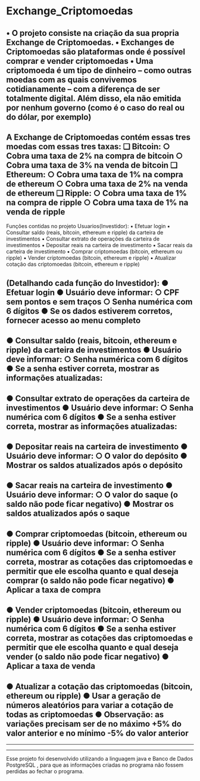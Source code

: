 # Exchange_Criptomoedas
• O projeto consiste na criação da sua
propria Exchange de Criptomoedas.
• Exchanges de Criptomoedas são
plataformas onde é possível comprar e
vender criptomoedas
• Uma criptomoeda é um tipo de
dinheiro – como outras moedas com as
quais convivemos cotidianamente –
com a diferença de ser totalmente
digital. Além disso, ela não emitida por
nenhum governo (como é o caso do
real ou do dólar, por exemplo)
---------------------------------------------------
A Exchange de Criptomoedas contém essas tres moedas com essas tres taxas:
❑ Bitcoin:
○ Cobra uma taxa de 2% na compra de bitcoin
○ Cobra uma taxa de 3% na venda de bitcoin
❑ Ethereum:
○ Cobra uma taxa de 1% na compra de ethereum
○ Cobra uma taxa de 2% na venda de ethereum
❑ Ripple:
○ Cobra uma taxa de 1% na compra de ripple
○ Cobra uma taxa de 1% na venda de ripple
---------------------------------------------------

Funções contidas no projeto Usuarios(Investidor):
▪ Efetuar login
▪ Consultar saldo (reais, bitcoin, ethereum e ripple) da carteira de
investimentos
▪ Consultar extrato de operações da carteira de investimentos
▪ Depositar reais na carteira de investimento
▪ Sacar reais da carteira de investimento
▪ Comprar criptomoedas (bitcoin, ethereum ou ripple)
▪ Vender criptomoedas (bitcoin, ethereum e ripple)
▪ Atualizar cotação das criptomoedas (bitcoin, ethereum e ripple)

(Detalhando cada função do Investidor):
● Efetuar login
● Usuário deve informar:
○ CPF sem pontos e sem traços
○ Senha numérica com 6 dígitos
● Se os dados estiverem corretos, fornecer acesso ao
menu completo
---------------------------------------------------
● Consultar saldo (reais, bitcoin, ethereum e ripple) da carteira
de investimentos
● Usuário deve informar:
○ Senha numérica com 6 dígitos
● Se a senha estiver correta, mostrar as informações
atualizadas:
---------------------------------------------------
● Consultar extrato de operações da carteira de investimentos
● Usuário deve informar:
○ Senha numérica com 6 dígitos
● Se a senha estiver correta, mostrar as informações
atualizadas:
---------------------------------------------------
● Depositar reais na carteira de investimento
● Usuário deve informar:
○ O valor do depósito
● Mostrar os saldos atualizados após o depósito
---------------------------------------------------
● Sacar reais na carteira de investimento
● Usuário deve informar:
○ O valor do saque (o saldo não pode ficar negativo)
● Mostrar os saldos atualizados após o saque
---------------------------------------------------
● Comprar criptomoedas (bitcoin, ethereum ou ripple)
● Usuário deve informar:
○ Senha numérica com 6 dígitos
● Se a senha estiver correta, mostrar as cotações das
criptomoedas e permitir que ele escolha quanto e qual
deseja comprar (o saldo não pode ficar negativo)
● Aplicar a taxa de compra 
---------------------------------------------------
● Vender criptomoedas (bitcoin, ethereum ou ripple)
● Usuário deve informar:
○ Senha numérica com 6 dígitos
● Se a senha estiver correta, mostrar as cotações das
criptomoedas e permitir que ele escolha quanto e qual
deseja vender (o saldo não pode ficar negativo)
● Aplicar a taxa de venda
---------------------------------------------------
● Atualizar a cotação das criptomoedas (bitcoin, ethereum ou
ripple)
● Usar a geração de números aleatórios para variar a
cotação de todas as criptomoedas
● Observação: as variações precisam ser de no máximo
+5% do valor anterior e no mínimo -5% do valor anterior
---------------------------------------------------
---------------------------------------------------
---------------------------------------------------
Esse projeto foi desenvolvido utilizando a linguagem java e Banco de Dados PostgreSQL , para que
as informações criadas no programa não fossem perdidas ao fechar o programa.
